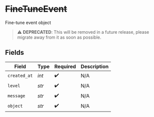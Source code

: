 # ~~FineTuneEvent~~

Fine-tune event object

> :warning: **DEPRECATED**: This will be removed in a future release, please migrate away from it as soon as possible.


## Fields

| Field              | Type               | Required           | Description        |
| ------------------ | ------------------ | ------------------ | ------------------ |
| `created_at`       | *int*              | :heavy_check_mark: | N/A                |
| `level`            | *str*              | :heavy_check_mark: | N/A                |
| `message`          | *str*              | :heavy_check_mark: | N/A                |
| `object`           | *str*              | :heavy_check_mark: | N/A                |